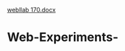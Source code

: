 [webllab 170.docx](https://github.com/Udhayakesavaraj/Web-Experiments-/files/13184943/webllab.170.docx)
# Web-Experiments-
